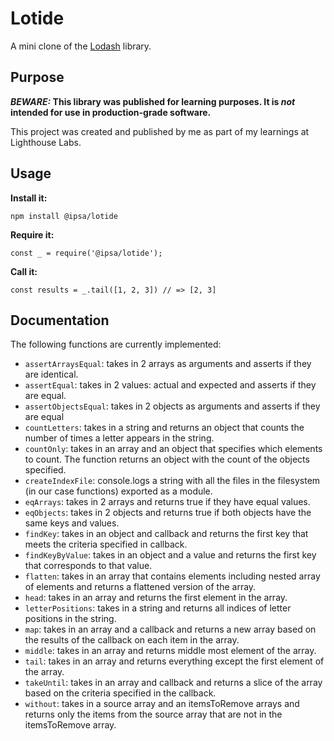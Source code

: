 # Lotide

A mini clone of the [Lodash](https://lodash.com) library.

## Purpose

**_BEWARE:_ This library was published for learning purposes. It is _not_ intended for use in production-grade software.**

This project was created and published by me as part of my learnings at Lighthouse Labs. 

## Usage

**Install it:**

`npm install @ipsa/lotide`

**Require it:**

`const _ = require('@ipsa/lotide');`

**Call it:**

`const results = _.tail([1, 2, 3]) // => [2, 3]`

## Documentation

The following functions are currently implemented:

* `assertArraysEqual`: takes in 2 arrays as arguments and asserts if they are identical.
* `assertEqual`: takes in 2 values: actual and expected and asserts if they are equal.
* `assertObjectsEqual`: takes in 2 objects as arguments and asserts if they are equal
* `countLetters`: takes in a string and returns an object that counts the number of times a letter appears in the string.
* `countOnly`: takes in an array and an object that specifies which elements to count. The function returns an object with the count of the objects specified.
* `createIndexFile`: console.logs a string with all the files in the filesystem (in our case functions) exported as a module.
* `eqArrays`: takes in 2 arrays and returns true if they have equal values.
* `eqObjects`: takes in 2 objects and returns true if both objects have the same keys and values.
* `findKey`: takes in an object and callback and returns the first key that meets the criteria specified in callback.
* `findKeyByValue`: takes in an object and a value and returns the first key that corresponds to that value.
* `flatten`: takes in an array that contains elements including nested array of elements and returns a flattened version of the array.
* `head`: takes in an array and returns the first element in the array.
* `letterPositions`: takes in a string and returns all indices of letter positions in the string.
* `map`: takes in an array and a callback and returns a new array based on the results of the callback on each item in the array.
* `middle`: takes in an array and returns middle most element of the array.
* `tail`: takes in an array and returns everything except the first element of the array.
* `takeUntil`: takes in an array and callback and returns a slice of the array based on the criteria specified in the callback.
* `without`: takes in a source array and an itemsToRemove arrays and returns only the items from the source array that are not in the itemsToRemove array.